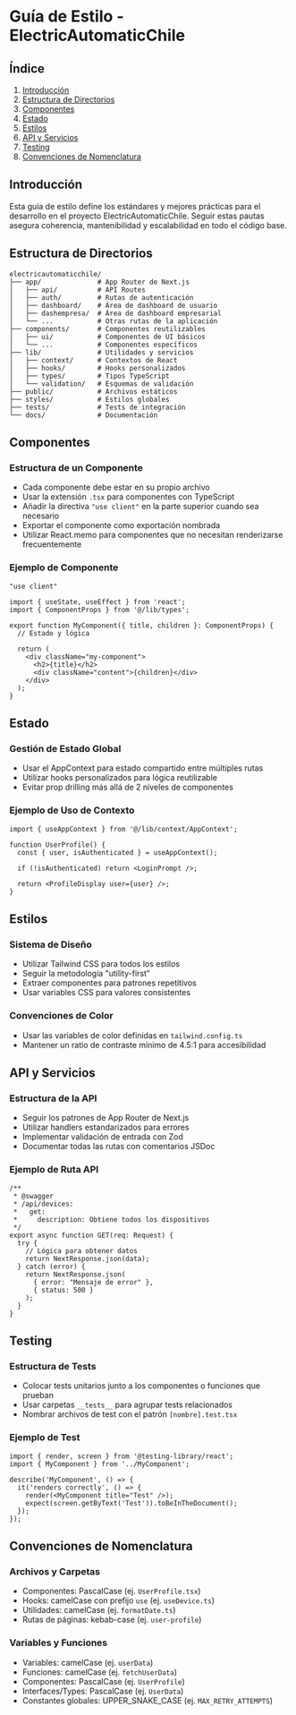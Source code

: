# Guía de Estilo - ElectricAutomaticChile

## Índice
1. [Introducción](#introducción)
2. [Estructura de Directorios](#estructura-de-directorios)
3. [Componentes](#componentes)
4. [Estado](#estado)
5. [Estilos](#estilos)
6. [API y Servicios](#api-y-servicios)
7. [Testing](#testing)
8. [Convenciones de Nomenclatura](#convenciones-de-nomenclatura)

## Introducción

Esta guía de estilo define los estándares y mejores prácticas para el desarrollo en el proyecto ElectricAutomaticChile. Seguir estas pautas asegura coherencia, mantenibilidad y escalabilidad en todo el código base.

## Estructura de Directorios

```
electricautomaticchile/
├── app/              # App Router de Next.js
│   ├── api/          # API Routes
│   ├── auth/         # Rutas de autenticación
│   ├── dashboard/    # Área de dashboard de usuario 
│   ├── dashempresa/  # Área de dashboard empresarial
│   └── ...           # Otras rutas de la aplicación
├── components/       # Componentes reutilizables
│   ├── ui/           # Componentes de UI básicos
│   └── ...           # Componentes específicos
├── lib/              # Utilidades y servicios
│   ├── context/      # Contextos de React
│   ├── hooks/        # Hooks personalizados
│   ├── types/        # Tipos TypeScript
│   └── validation/   # Esquemas de validación
├── public/           # Archivos estáticos
├── styles/           # Estilos globales
├── tests/            # Tests de integración
└── docs/             # Documentación
```

## Componentes

### Estructura de un Componente

- Cada componente debe estar en su propio archivo
- Usar la extensión `.tsx` para componentes con TypeScript
- Añadir la directiva `"use client"` en la parte superior cuando sea necesario
- Exportar el componente como exportación nombrada
- Utilizar React.memo para componentes que no necesitan renderizarse frecuentemente

### Ejemplo de Componente

```tsx
"use client"

import { useState, useEffect } from 'react';
import { ComponentProps } from '@/lib/types';

export function MyComponent({ title, children }: ComponentProps) {
  // Estado y lógica

  return (
    <div className="my-component">
      <h2>{title}</h2>
      <div className="content">{children}</div>
    </div>
  );
}
```

## Estado

### Gestión de Estado Global

- Usar el AppContext para estado compartido entre múltiples rutas
- Utilizar hooks personalizados para lógica reutilizable
- Evitar prop drilling más allá de 2 niveles de componentes

### Ejemplo de Uso de Contexto

```tsx
import { useAppContext } from '@/lib/context/AppContext';

function UserProfile() {
  const { user, isAuthenticated } = useAppContext();
  
  if (!isAuthenticated) return <LoginPrompt />;
  
  return <ProfileDisplay user={user} />;
}
```

## Estilos

### Sistema de Diseño

- Utilizar Tailwind CSS para todos los estilos
- Seguir la metodología "utility-first"
- Extraer componentes para patrones repetitivos
- Usar variables CSS para valores consistentes

### Convenciones de Color

- Usar las variables de color definidas en `tailwind.config.ts`
- Mantener un ratio de contraste mínimo de 4.5:1 para accesibilidad

## API y Servicios

### Estructura de la API

- Seguir los patrones de App Router de Next.js
- Utilizar handlers estandarizados para errores
- Implementar validación de entrada con Zod
- Documentar todas las rutas con comentarios JSDoc

### Ejemplo de Ruta API

```tsx
/**
 * @swagger
 * /api/devices:
 *   get:
 *     description: Obtiene todos los dispositivos
 */
export async function GET(req: Request) {
  try {
    // Lógica para obtener datos
    return NextResponse.json(data);
  } catch (error) {
    return NextResponse.json(
      { error: "Mensaje de error" },
      { status: 500 }
    );
  }
}
```

## Testing

### Estructura de Tests

- Colocar tests unitarios junto a los componentes o funciones que prueban
- Usar carpetas `__tests__` para agrupar tests relacionados
- Nombrar archivos de test con el patrón `[nombre].test.tsx`

### Ejemplo de Test

```tsx
import { render, screen } from '@testing-library/react';
import { MyComponent } from '../MyComponent';

describe('MyComponent', () => {
  it('renders correctly', () => {
    render(<MyComponent title="Test" />);
    expect(screen.getByText('Test')).toBeInTheDocument();
  });
});
```

## Convenciones de Nomenclatura

### Archivos y Carpetas

- Componentes: PascalCase (ej. `UserProfile.tsx`)
- Hooks: camelCase con prefijo `use` (ej. `useDevice.ts`)
- Utilidades: camelCase (ej. `formatDate.ts`)
- Rutas de páginas: kebab-case (ej. `user-profile`)

### Variables y Funciones

- Variables: camelCase (ej. `userData`)
- Funciones: camelCase (ej. `fetchUserData`)
- Componentes: PascalCase (ej. `UserProfile`)
- Interfaces/Types: PascalCase (ej. `UserData`)
- Constantes globales: UPPER_SNAKE_CASE (ej. `MAX_RETRY_ATTEMPTS`) 